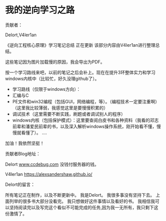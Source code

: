 # 我的逆向学习之路
贡献者：

Delort,V4ler1an 

《逆向工程核心原理》学习笔记总结 正在更新 该部分内容由V4ler1an进行整理总结。 

这些笔记因为图片加载慢的原因，我会导出为PDF。

按一个学习路线来吧，以前的笔记之后会补上。现在在提升3环整体实力和学习windows内核中（比较忙，好久没理github了）。

- 学习路线（仅限于windows方向）：
- 汇编与C
- PE文件和win32编程（包括GUI，网络编程，等）。（编程技术一定要注重啊）（这里我比较薄弱，我感觉这里是要慢慢积累的）
- 调试技术（这里需要不断实践，刷题或者调试别人的程序）
- windows内核（包括保护模式）：这里要查阅白皮书和各种资料（我看的邓志前辈和潘爱民前辈的书，以及深入解析windows操作系统，刚开始看不懂，慢慢就看懂了）。
   ....

加油！我依然坚挺！

贡献者Blog地址：

 Delort www.ccdebug.com 没钱付服务器的钱。

 V4ler1an https://alexsandershaw.github.io/

Delort的留言：

 所有笔记正在制作，以及不断更新中。 我是Delort。 我很多事没有坚持下去。 上面列举的很多书大部分没看完。 我只想做好这件事情以及看好的书。 我相信我可以坚持阅读完以及写完这个看似不可能完成的任务,因为我一无所有，我只剩下这份激情了。


